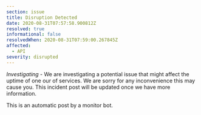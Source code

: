 ```yaml
---
section: issue
title: Disruption Detected
date: 2020-08-31T07:57:58.900812Z
resolved: true
informational: false
resolvedWhen: 2020-08-31T07:59:00.267845Z
affected:
  - API
severity: disrupted
---
```

*Investigating* - We are investigating a potential issue that might affect the uptime of one our of services. We are sorry for any inconvenience this may cause you. This incident post will be updated once we have more information.

This is an automatic post by a monitor bot.
        